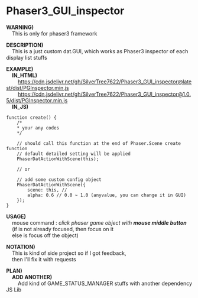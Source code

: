 
# Phaser3_GUI_inspector

**WARNING)**\
&nbsp;&nbsp;&nbsp;&nbsp;This is only for phaser3 framework

**DESCRIPTION)**\
&nbsp;&nbsp;&nbsp;&nbsp;This is a just custom dat.GUI, which works as Phaser3 inspector of each display list stuffs

**EXAMPLE)**\
&nbsp;&nbsp;&nbsp;&nbsp;**IN_HTML)**\
&nbsp;&nbsp;&nbsp;&nbsp;&nbsp;&nbsp;&nbsp;&nbsp;https://cdn.jsdelivr.net/gh/SilverTree7622/Phaser3_GUI_inspector@latest/dist/PGInspector.min.js \
&nbsp;&nbsp;&nbsp;&nbsp;&nbsp;&nbsp;&nbsp;&nbsp;https://cdn.jsdelivr.net/gh/SilverTree7622/Phaser3_GUI_inspector@1.0.5/dist/PGInspector.min.js \
&nbsp;&nbsp;&nbsp;&nbsp;**IN_JS)**

	function create() {
		/*
		* your any codes
		*/
		
		// should call this function at the end of Phaser.Scene create function
		// default detailed setting will be applied
		PhaserDatActionWithScene(this);
		
		// or
		
		// add some custom config object
		PhaserDatActionWithScene({
			scene: this, //
			alpha: 0.6 // 0.0 ~ 1.0 (anyvalue, you can change it in GUI)
		});
	}
**USAGE)**\
&nbsp;&nbsp;&nbsp;&nbsp;mouse command : *click phaser game object with **mouse middle button***\
&nbsp;&nbsp;&nbsp;&nbsp;(if is not already focused, then focus on it\
&nbsp;&nbsp;&nbsp;&nbsp;else is focus off the object)
	
**NOTATION)**\
&nbsp;&nbsp;&nbsp;&nbsp;This is kind of side project so if I got feedback,\
&nbsp;&nbsp;&nbsp;&nbsp;then I'll fix it with requests
  
**PLAN)**\
&nbsp;&nbsp;&nbsp;&nbsp;**ADD ANOTHER)**\
&nbsp;&nbsp;&nbsp;&nbsp;&nbsp;&nbsp;&nbsp;&nbsp;Add kind of GAME_STATUS_MANAGER stuffs with another dependency JS Lib
    
